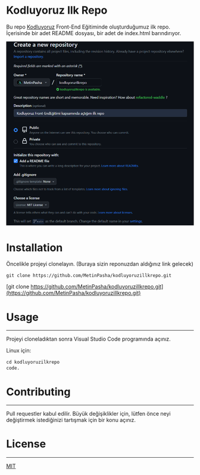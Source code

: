 # Kodluyoruz Ilk Repo
Bu repo [Kodluyoruz](http://kodluyoruz.org) Front-End Eğitiminde oluşturduğumuz ilk repo. İçerisinde bir adet README dosyası, bir adet de index.html barındırıyor.

![github](figures/Ekran%20görüntüsü%202023-09-09%20133751.png)

# Installation

Öncelikle projeyi clonelayın. (Buraya sizin reponuzdan aldığınız link gelecek)

```
git clone https://github.com/MetinPasha/kodluyoruzillkrepo.git
```

[git clone https://github.com/MetinPasha/kodluyoruzillkrepo.git](https://github.com/MetinPasha/kodluyoruzillkrepo.git)

# Usage

-------------------------------

Projeyi cloneladıktan sonra Visual Studio Code programında açınız.

Linux için:

```
cd kodluyoruzilkrepo
code.
```

# Contributing

--------------------------------

Pull requestler kabul edilir. Büyük değişiklikler için, lütfen önce neyi değiştirmek istediğinizi tartışmak için bir konu açınız.

# License

---

[MIT](https://choosealicense.com/licenses/mit/)

